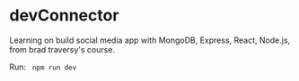 # devConnector
Learning on build social media app with MongoDB, Express, React, Node.js, from brad traversy's course.

Run:
`` 
  npm run dev
``
